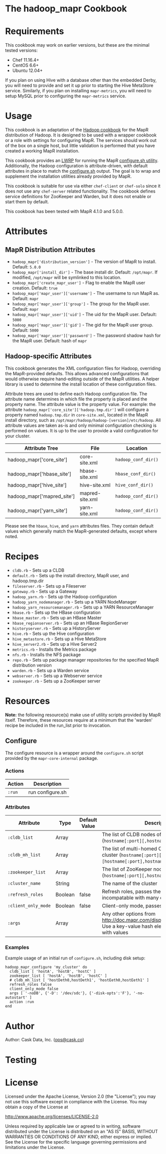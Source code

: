 # The hadoop_mapr Cookbook


# Requirements

This cookbook may work on earlier versions, but these are the minimal tested versions:

* Chef 11.16.4+
* CentOS 6.6+
* Ubuntu 12.04+

If you plan on using Hive with a database other than the embedded Derby, you will need to provide and set it up prior to starting the Hive MetaStore service. Similarly, if you plan on installing `mapr-metrics`, you will need to setup MySQL prior to configuring the `mapr-metrics` service.


# Usage

This cookbook is an adaptation of the [Hadoop cookbook](https://github.com/caskdata/hadoop_cookbook) for the MapR distribution of Hadoop. It is designed to be used with a wrapper cookbook or a role with settings for configuring MapR. The services should work out of the box on a single host, but little validation is performed that you have created a working MapR installation.

This cookbook provides an [LWRP](Resources) for running the MapR [configure.sh utility](http://doc.mapr.com/display/MapR/configure.sh). Additionally, the Hadoop configuration is attribute-driven, with default attributes in place to match the [configure.sh](http://doc.mapr.com/display/MapR/configure.sh) output. The goal is to wrap and supplement the installation utilities already provided by MapR.

This cookbook is suitable for use via either `chef-client` or `chef-solo` since it does not use any `chef-server` related functionality. The cookbook defines service definitions for ZooKeeper and Warden, but it does not enable or start them by default.

This cookbook has been tested with MapR 4.1.0 and 5.0.0.


# Attributes

## MapR Distribution Attributes

* `hadoop_mapr['distribution_version']` - The version of MapR to install. Default: `5.0.0`
* `hadoop_mapr['install_dir']` - The base install dir. Default: `/opt/mapr`. If modified, `/opt/mapr` will be symlinked to this location.
* `hadoop_mapr['create_mapr_user']` - Flag to enable the MapR user creation. Default: `true`
* `hadoop_mapr['mapr_user']['username']` - The username to run MapR as. Default: `mapr`
* `hadoop_mapr['mapr_user']['group']` - The group for the MapR user. Default: `mapr`
* `hadoop_mapr['mapr_user']['uid']` - The uid for the MapR user. Default: `5000`
* `hadoop_mapr['mapr_user']['gid']` - The gid for the MapR user group. Default: `5000`
* `hadoop_mapr['mapr_user']['password']` - The password shadow hash for the MapR user. Default: hash of `mapr`

## Hadoop-specific Attributes

This cookbook generates the XML configuration files for Hadoop, overriding the MapR-provided defaults. This allows advanced configurations that would otherwise require hand-editing outside of the MapR utilities. A helper library is used to determine the install location of these configuration files.

Attribute trees are used to define each Hadoop configuration file.  The attribute name determines in which file the property is placed and the property name. The attribute value is the property value. For example: the attribute `hadoop_mapr['core_site']['hadoop.tmp.dir']` will configure a property named `hadoop.tmp.dir` in `core-site.xml`, located in the MapR install directory, such as `/opt/mapr/hadoop/hadoop-[version]/etc/hadoop`. All attribute values are taken as-is and only minimal configuration checking is performed on values. It is up to the user to provide a valid configuration for your cluster.

Attribute Tree | File | Location
-------------- | ---- | --------
hadoop_mapr['core_site'] | core-site.xml | `hadoop_conf_dir()`
hadoop_mapr['hbase_site'] | hbase-site.xml | `hbase_conf_dir()`
hadoop_mapr['hive_site'] | hive-site.xml | `hive_conf_dir()`
hadoop_mapr['mapred_site'] | mapred-site.xml | `hadoop_conf_dir()`
hadoop_mapr['yarn_site'] | yarn-site.xml | `hadoop_conf_dir()`

Please see the `hbase`, `hive`, and `yarn` attributes files. They contain default values which generally match the MapR-generated defaults, except where noted.


# Recipes

* `cldb.rb` - Sets up a CLDB
* `default.rb` - Sets up the install directory, MapR user, and hadoop.tmp.dir
* `fileserver.rb` - Sets up a Fileserver
* `gateway.rb` - Sets up a Gateway
* `hadoop_yarn.rb` - Sets up the Hadoop configuration
* `hadoop_yarn_nodemanager.rb` - Sets up a YARN NodeManager
* `hadoop_yarn_resourcemanager.rb` - Sets up a YARN ResourceManager
* `hbase.rb` - Sets up the HBase configuration
* `hbase_master.rb` - Sets up an HBase Master
* `hbase_regionserver.rb` - Sets up an HBase RegionServer
* `historyserver.rb` - Sets up a HistoryServer
* `hive.rb` - Sets up the Hive configuration
* `hive_metastore.rb` - Sets up a Hive MetaStore
* `hive_server2.rb` - Sets up a Hive Server2
* `metrics.rb` - Installs the Metrics package
* `nfs.rb` - Installs the NFS package
* `repo.rb` - Sets up package manager repositories for the specified MapR distribution version
* `warden.rb` - Sets up a Warden service
* `webserver.rb` - Sets up a Webserver service
* `zookeeper.rb` - Sets up a ZooKeeper server


# Resources

**Note:** the following resource(s) make use of utility scripts provided by MapR itself.  Therefore, these resources require
at a minimum that the 'warden' recipe be included in the run_list prior to invocation.

## Configure
The configure resource is a wrapper around the `configure.sh` script provided by the `mapr-core-internal` package.

### Actions
Action | Description
------ | -----------
`:run` | run configure.sh

### Attributes
Attribute | Type | Default Value | Description
--------- | ---- | ------------- | -----------
`:cldb_list` | Array | | The list of CLDB nodes of the cluster (`hostname[:port][,hostname[:port]...]`)
`:cldb_mh_list` | Array | | The list of multi-homed CLDB nodes of the cluster (`hostname[:port][,hostname[:port] [hostname[:port],hostname[:port] ...]`)
`:zookeeper_list` | Array | | The list of ZooKeeper nodes of the cluster (`hostname[:port][,hostname[:port]...]`)
`:cluster_name` | String | | The name of the cluster
`:refresh_roles` | Boolean | false | Refresh roles, passes the -R flag. It is incompatable with many other options
`:client_only_mode` | Boolean | false | Client-only mode, passes the -c flag
`:args` | Array | | Any other options from http://doc.mapr.com/display/MapR/configure.sh. Use a key-value hash element for parameters with values

### Examples
Example usage of an initial run of `configure.sh`, including disk setup:
```
hadoop_mapr_configure 'my_cluster' do
  cldb_list [ 'hostA', 'hostB', 'hostC' ]
  zookeeper_list [ 'hostA', 'hostB', 'hostC' ]
  # cldb_mh_list [ 'hostDeth0,hostDeth1', 'hostEeth0,hostEeth1' ]
  refresh_roles false
  client_only_mode false
  args [ '-noDB', {'-D': '/dev/sdc'}, {'-disk-opts':'F'}, '-no-autostart' ]
  action :run
end
```


# Author

Author: Cask Data, Inc. (<ops@cask.co>)


# Testing


# License

Licensed under the Apache License, Version 2.0 (the "License"); you may not use this software except in compliance with the License. You may obtain a copy of the License at

http://www.apache.org/licenses/LICENSE-2.0

Unless required by applicable law or agreed to in writing, software distributed under the License is distributed on an "AS IS" BASIS, WITHOUT WARRANTIES OR CONDITIONS OF ANY KIND, either express or implied. See the License for the specific language governing permissions and limitations under the License.

